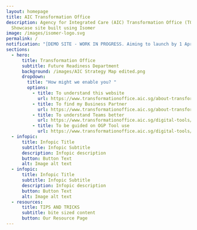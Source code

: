 ```yaml
---
layout: homepage
title: AIC Transformation Office
description: Agency for Integrated Care (AIC) Transformation Office (TO)
  Showcase site built using Isomer
image: /images/isomer-logo.svg
permalink: /
notification: "[DEMO SITE - WORK IN PROGRESS. Aiming to launch by 1 April 2023] "
sections:
  - hero:
      title: Transformation Office
      subtitle: Future Readiness Department
      background: /images/AIC Strategy Map edited.png
      dropdown:
        title: "How might we enable you? "
        options:
          - title: To understand this website
            url: https://www.transformationoffice.aic.sg/about-transformation-office/toshowcase/
          - title: To find my Business Partner
            url: https://www.transformationoffice.aic.sg/about-transformation-office/bizpartners/
          - title: To understand Teams better
            url: https://www.transformationoffice.aic.sg/digital-tools/microsoft-teams/
          - title: To be guided on OGP Tool use
            url: https://www.transformationoffice.aic.sg/digital-tools/OGP-Tools/Guideline/
  - infopic:
      title: Infopic Title
      subtitle: Infopic Subtitle
      description: Infopic description
      button: Button Text
      alt: Image alt text
  - infopic:
      title: Infopic Title
      subtitle: Infopic Subtitle
      description: Infopic description
      button: Button Text
      alt: Image alt text
  - resources:
      title: TIPS AND TRICKS
      subtitle: bite sized content
      button: Our Resource Page
---
```


